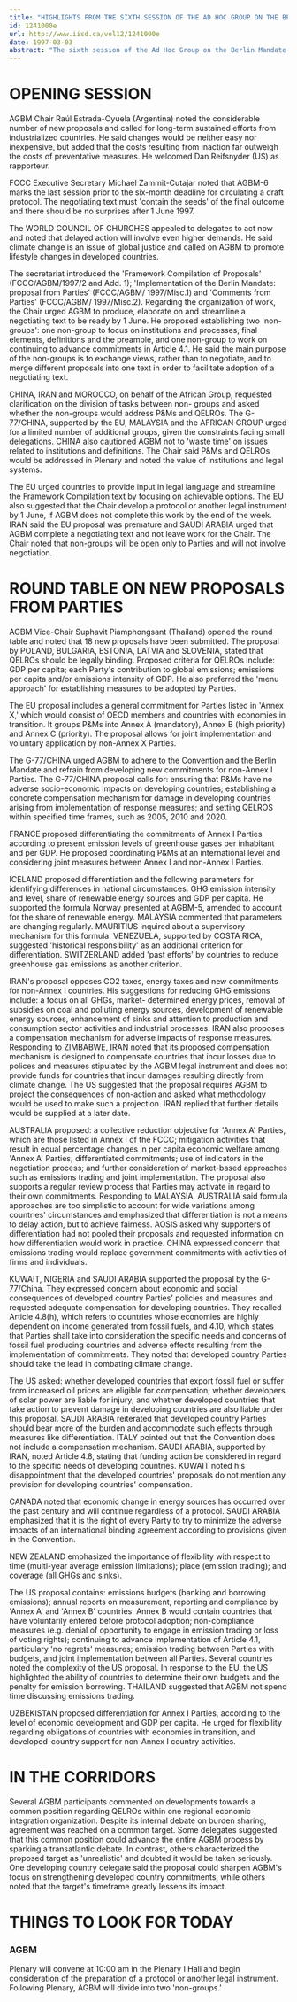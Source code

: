 ```yaml
---
title: "HIGHLIGHTS FROM THE SIXTH SESSION OF THE AD HOC GROUP ON THE BERLIN MANDATE: MONDAY, 3 MARCH 1997"
id: 1241000e
url: http://www.iisd.ca/vol12/1241000e
date: 1997-03-03
abstract: "The sixth session of the Ad Hoc Group on the Berlin Mandate  (AGBM-6) of the UN Framework Convention on Climate Change opened  on Monday, 3 March 1997 in Bonn, Germany. Following opening  statements, delegates adjourned the formal session and convened  an informal round table on new proposals from Parties. Parties  elaborated on their proposals and responded to questions.  Delegates also agreed to convene 'non-groups' to exchange views  and merge different proposals."
---
```


# OPENING SESSION

AGBM Chair Raúl Estrada-Oyuela (Argentina) noted the considerable  number of new proposals and called for long-term sustained  efforts from industrialized countries. He said changes would be  neither easy nor inexpensive, but added that the costs resulting  from inaction far outweigh the costs of preventative measures. He  welcomed Dan Reifsnyder (US) as rapporteur.

FCCC Executive Secretary Michael Zammit-Cutajar noted that AGBM-6  marks the last session prior to the six-month deadline for  circulating a draft protocol. The negotiating text must 'contain  the seeds' of the final outcome and there should be no surprises  after 1 June 1997.

The WORLD COUNCIL OF CHURCHES appealed to delegates to act now  and noted that delayed action will involve even higher demands.  He said climate change is an issue of global justice and called  on AGBM to promote lifestyle changes in developed countries.

The secretariat introduced the 'Framework Compilation of  Proposals' (FCCC/AGBM/1997/2 and Add. 1); 'Implementation of the  Berlin Mandate: proposal from Parties' (FCCC/AGBM/ 1997/Misc.1)  and 'Comments from Parties' (FCCC/AGBM/ 1997/Misc.2). Regarding  the organization of work, the Chair urged AGBM to produce,  elaborate on and streamline a negotiating text to be ready by 1  June. He proposed establishing two 'non-groups': one non-group to  focus on institutions and processes, final elements, definitions  and the preamble, and one non-group to work on continuing to  advance commitments in Article 4.1. He said the main purpose of  the non-groups is to exchange views, rather than to negotiate,  and to merge different proposals into one text in order to  facilitate adoption of a negotiating text.

CHINA, IRAN and  MOROCCO, on behalf of the African Group,  requested clarification on the division of tasks between non- groups and asked  whether the non-groups would address P&Ms and  QELROs.  The G-77/CHINA, supported by the EU, MALAYSIA and the  AFRICAN GROUP urged for a limited number of additional groups,  given the constraints facing small delegations. CHINA also  cautioned AGBM not to 'waste time' on issues related to  institutions and definitions. The Chair said P&Ms and QELROs  would be addressed in Plenary and noted the value of institutions  and legal systems.

The EU urged countries to provide input in legal language and  streamline the Framework Compilation text by focusing on  achievable options. The EU also suggested that the Chair  develop  a protocol or another legal instrument by 1 June, if AGBM does  not complete this work by the end of the week. IRAN said the EU  proposal was premature and SAUDI ARABIA urged that AGBM complete  a negotiating text and not leave work for the Chair. The Chair  noted that non-groups will be open only to Parties and will not  involve negotiation.

# ROUND TABLE ON NEW PROPOSALS FROM PARTIES

AGBM Vice-Chair Suphavit Piamphongsant (Thailand) opened the  round table and noted that 18 new proposals have been submitted.  The proposal by POLAND, BULGARIA, ESTONIA, LATVIA and SLOVENIA,  stated that QELROs should be legally binding. Proposed criteria  for QELROs include: GDP per capita; each Party's contribution to  global emissions; emissions per capita and/or emissions intensity  of GDP. He also preferred the 'menu approach' for establishing  measures to be adopted by Parties.

The EU proposal includes a general commitment for Parties listed  in 'Annex X,' which would consist of OECD members and countries  with economies in transition. It groups P&Ms into Annex A  (mandatory), Annex B (high priority) and Annex C (priority). The  proposal allows for joint implementation and voluntary  application by non-Annex X Parties.

The G-77/CHINA urged AGBM to adhere to the Convention and the  Berlin Mandate and refrain from developing new commitments for  non-Annex I Parties. The G-77/CHINA proposal calls for: ensuring  that P&Ms have no adverse socio-economic impacts on developing  countries; establishing a concrete compensation mechanism for  damage in developing countries arising from implementation of  response measures; and setting QELROS within specified time  frames, such as 2005, 2010 and 2020.

FRANCE proposed differentiating the commitments of Annex I  Parties according to present emission levels of greenhouse gases  per inhabitant and per GDP. He proposed coordinating P&Ms at an  international level and considering joint measures between Annex  I and non-Annex I Parties.

ICELAND proposed differentiation and the following parameters for  identifying differences in national circumstances: GHG emission  intensity and level, share of renewable energy sources and GDP  per capita. He supported the formula Norway presented at AGBM-5,  amended to account for the share of renewable energy. MALAYSIA  commented that parameters are changing regularly. MAURITIUS  inquired about a supervisory mechanism for this formula.  VENEZUELA, supported by COSTA RICA, suggested 'historical  responsibility' as an additional criterion for differentiation.  SWITZERLAND added 'past efforts' by countries to reduce  greenhouse gas emissions as another criterion.

IRAN's proposal opposes CO2 taxes, energy taxes and new  commitments for non-Annex I countries. His suggestions for  reducing GHG emissions include: a focus on all GHGs, market- determined energy prices, removal of subsidies on coal and  polluting energy sources, development of renewable energy  sources, enhancement of sinks and attention to  production and  consumption sector activities and industrial processes. IRAN also  proposes a compensation mechanism for adverse impacts of response  measures. Responding to ZIMBABWE, IRAN noted that its proposed  compensation mechanism is designed to compensate countries that  incur losses due to polices and measures stipulated by the AGBM  legal instrument and does not provide funds for countries that  incur damages resulting directly from climate change. The US  suggested that the proposal requires AGBM to project the  consequences of non-action and asked what methodology would be  used to make such a projection. IRAN replied that further details  would be supplied at a later date.

AUSTRALIA proposed: a collective reduction objective for 'Annex  A' Parties, which are those listed in Annex I of the FCCC;  mitigation activities that result in equal percentage changes in  per capita economic welfare among 'Annex A' Parties;  differentiated commitments; use of indicators in the negotiation  process; and further consideration of market-based approaches  such as emissions trading and joint implementation. The proposal  also supports a regular review process that Parties may activate  in regard to their own commitments. Responding to MALAYSIA,  AUSTRALIA said formula approaches are too simplistic to account  for wide variations among countries' circumstances and emphasized  that differentiation is not a means to delay action, but to  achieve fairness. AOSIS asked why supporters of differentiation  had not pooled their proposals and requested information on how  differentiation would work in practice. CHINA expressed concern  that emissions trading would replace government commitments with  activities of firms and individuals.

KUWAIT, NIGERIA and SAUDI ARABIA supported the proposal by the G-77/China. They expressed concern about economic and social  consequences of developed country Parties' policies and measures  and requested adequate compensation for developing countries.  They recalled Article 4.8(h), which refers to countries whose  economies are highly dependent on income generated from fossil  fuels, and 4.10, which states that Parties shall take into  consideration the specific needs and concerns of fossil fuel  producing countries and adverse effects resulting from the  implementation of commitments. They noted that developed country  Parties should take the lead in combating climate change.

The US asked: whether developed countries that export fossil fuel  or suffer from increased oil prices are eligible for  compensation; whether developers of solar power are liable for  injury; and whether developed countries that take action to  prevent damage in developing countries are also liable under this  proposal. SAUDI ARABIA reiterated that developed country Parties  should bear more of the burden and accommodate such effects  through measures like differentiation. ITALY pointed out that the  Convention does not include a compensation mechanism. SAUDI  ARABIA, supported by IRAN, noted Article 4.8, stating that  funding action be considered in regard to the specific needs of   developing countries. KUWAIT noted his disappointment that the  developed countries' proposals do not mention any provision for  developing countries' compensation.

CANADA noted that economic change in energy sources has occurred  over the past century and will continue regardless of a protocol.  SAUDI ARABIA emphasized that it is the right of every Party to  try to minimize the adverse impacts of an international binding  agreement according to provisions given in the Convention.

NEW ZEALAND emphasized the importance of flexibility with respect  to time (multi-year average emission limitations); place  (emission trading); and coverage (all GHGs and sinks).

The US proposal contains: emissions budgets (banking and  borrowing emissions); annual reports on measurement, reporting  and compliance by 'Annex A' and 'Annex B' countries. Annex B  would contain countries that have voluntarily entered before  protocol adoption; non-compliance measures (e.g. denial of  opportunity to engage in emission trading or loss of voting  rights); continuing to advance implementation of Article 4.1,  particulary 'no regrets' measures; emission trading between  Parties with budgets, and joint implementation between all  Parties. Several countries noted the complexity of the US  proposal. In response to the EU, the US highlighted the ability  of countries to determine their own budgets and the penalty for  emission borrowing. THAILAND suggested that AGBM not spend time  discussing emissions trading.

UZBEKISTAN proposed differentiation for Annex I Parties,  according to the level of economic development and GDP per  capita. He urged for flexibility regarding obligations of  countries with economies in transition, and developed-country  support for non-Annex I country activities.

# IN THE CORRIDORS

Several AGBM participants commented on developments towards a  common position regarding QELROs within one regional economic  integration organization. Despite its internal debate on burden  sharing, agreement was reached on a common target. Some delegates  suggested that this common position could advance the entire AGBM  process by sparking a transatlantic debate. In contrast, others  characterized the proposed target as 'unrealistic' and doubted it  would be taken seriously. One developing country delegate said  the proposal could sharpen AGBM's focus on strengthening  developed country commitments, while others noted that the  target's timeframe greatly lessens its impact.

# THINGS TO LOOK FOR TODAY

### AGBM

Plenary will convene at 10:00 am in the Plenary I Hall and  begin consideration of the preparation of a protocol or another  legal instrument. Following Plenary, AGBM will divide into two  'non-groups.'